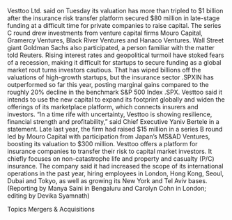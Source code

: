Vesttoo Ltd. said on Tuesday its valuation has more than tripled to $1 billion after the insurance risk transfer platform secured $80 million in late-stage funding at a difficult time for private companies to raise capital.
The series C round drew investments from venture capital firms Mouro Capital, Gramercy Ventures, Black River Ventures and Hanaco Ventures.
Wall Street giant Goldman Sachs also participated, a person familiar with the matter told Reuters.
Rising interest rates and geopolitical turmoil have stoked fears of a recession, making it difficult for startups to secure funding as a global market rout turns investors cautious.
That has wiped billions off the valuations of high-growth startups, but the insurance sector .SPXIN has outperformed so far this year, posting marginal gains compared to the roughly 20% decline in the benchmark S&P 500 Index .SPX.
Vesttoo said it intends to use the new capital to expand its footprint globally and widen the offerings of its marketplace platform, which connects insurers and investors.
“In a time rife with uncertainty, Vesttoo is showing resilience, financial strength and profitability,” said Chief Executive Yaniv Bertele in a statement.
Late last year, the firm had raised $15 million in a series B round led by Mouro Capital with participation from Japan’s MS&AD Ventures, boosting its valuation to $300 million.
Vesttoo offers a platform for insurance companies to transfer their risk to capital market investors. It chiefly focuses on non-catastrophe life and property and casualty (P/C) insurance.
The company said it had increased the scope of its international operations in the past year, hiring employees in London, Hong Kong, Seoul, Dubai and Tokyo, as well as growing its New York and Tel Aviv bases.
(Reporting by Manya Saini in Bengaluru and Carolyn Cohn in London; editing by Devika Syamnath)

Topics
Mergers & Acquisitions
